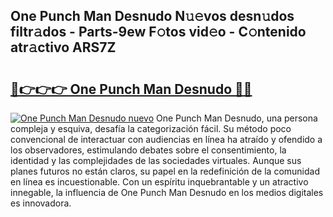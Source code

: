 ## One Punch Man Desnudo N𝚞𝚎vos desn𝚞dos filtr𝚊dos - Parts-9ew F𝚘tos vid𝚎o - C𝚘ntenido atr𝚊ctivo ARS7Z

# <h2><a href="http://mb33k3e.tromn.icu/?c=One+Punch+Man+Desnudo">🔗👉👉👉 One Punch Man Desnudo 🔗🔗</a></h2>

[![One Punch Man Desnudo nuevo](https://i.imgur.com/pEAQMta.gif)](http://mb33k3e.tromn.icu/?c=One+Punch+Man+Desnudo)
One Punch Man Desnudo, una persona compleja y esquiva, desafía la categorización fácil. Su método poco convencional de interactuar con audiencias en línea ha atraído y ofendido a los observadores, estimulando debates sobre el consentimiento, la identidad y las complejidades de las sociedades virtuales. Aunque sus planes futuros no están claros, su papel en la redefinición de la comunidad en línea es incuestionable. Con un espíritu inquebrantable y un atractivo innegable, la influencia de One Punch Man Desnudo en los medios digitales es innovadora.
